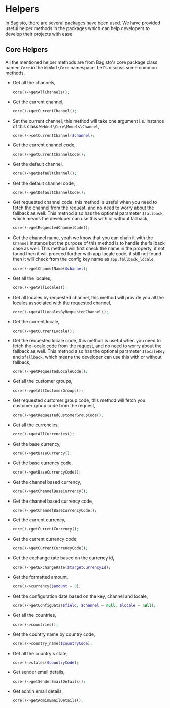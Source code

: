 # Helpers

In Bagisto, there are several packages have been used. We have provided useful helper methods in the packages which can help developers to develop their projects with ease.

## Core Helpers

All the mentioned helper methods are from Bagisto's core package class named `Core` in the `Webkul\Core` namespace. Let's discuss some common methods,

- Get all the channels,

  ~~~php
  core()->getAllChannels();
  ~~~

- Get the current channel,

  ~~~php
  core()->getCurrentChannel();
  ~~~

- Set the current channel, this method will take one argument i.e. instance of this class `Webkul\Core\Models\Channel`,

  ~~~php
  core()->setCurrentChannel($channel);
  ~~~

- Get the current channel code,

  ~~~php
  core()->getCurrentChannelCode();
  ~~~

- Get the default channel,

  ~~~php
  core()->getDefaultChannel();
  ~~~

- Get the default channel code,

  ~~~php
  core()->getDefaultChannelCode();
  ~~~

- Get requested channel code, this method is useful when you need to fetch the channel from the request, and no need to worry about the fallback as well. This method also has the optional parameter `$fallback`, which means the developer can use this with or without fallback,

  ~~~php
  core()->getRequestedChannelCode();
  ~~~

- Get the channel name, yeah we know that you can chain it with the `Channel` instance but the purpose of this method is to handle the fallback case as well. This method will first check the name in the property, if not found then it will proceed further with app locale code, if still not found then it will check from the config key name as `app.fallback_locale`,

  ~~~php
  core()->getChannelName($channel);
  ~~~

- Get all the locales,

  ~~~php
  core()->getAllLocales();
  ~~~

- Get all locales by requested channel, this method will provide you all the locales associated with the requested channel,

  ~~~php
  core()->getAllLocalesByRequestedChannel();
  ~~~

- Get the current locale,

  ~~~php
  core()->getCurrentLocale();
  ~~~

- Get the requested locale code, this method is useful when you need to fetch the locale code from the request, and no need to worry about the fallback as well. This method also has the optional parameter `$localeKey` and `$fallback`, which means the developer can use this with or without fallback,

  ~~~php
  core()->getRequestedLocaleCode();
  ~~~

- Get all the customer groups,

  ~~~php
  core()->getAllCustomerGroups();
  ~~~

- Get requested customer group code, this method will fetch you customer group code from the request,

  ~~~php
  core()->getRequestedCustomerGroupCode();
  ~~~

- Get all the currencies,

  ~~~php
  core()->getAllCurrencies();
  ~~~

- Get the base currency,

  ~~~php
  core()->getBaseCurrency();
  ~~~

- Get the base currency code,

  ~~~php
  core()->getBaseCurrencyCode();
  ~~~

- Get the channel based currency,

  ~~~php
  core()->getChannelBaseCurrency();
  ~~~

- Get the channel based currency code,

  ~~~php
  core()->getChannelBaseCurrencyCode();
  ~~~

- Get the current currency,

  ~~~php
  core()->getCurrentCurrency();
  ~~~

- Get the current currency code,

  ~~~php
  core()->getCurrentCurrencyCode();
  ~~~

- Get the exchange rate based on the currency id,

  ~~~php
  core()->getExchangeRate($targetCurrencyId);
  ~~~

- Get the formatted amount,

  ~~~php
  core()->currency($amount = 0);
  ~~~

- Get the configuration date based on the key, channel and locale,

  ~~~php
  core()->getConfigData($field, $channel = null, $locale = null);
  ~~~

- Get all the countries,

  ~~~php
  core()->countries();
  ~~~

- Get the country name by country code,

  ~~~php
  core()->country_name($countryCode);
  ~~~

- Get all the country's state,

  ~~~php
  core()->states($countryCode);
  ~~~

- Get sender email details,

  ~~~php
  core()->getSenderEmailDetails();
  ~~~

- Get admin email details,

  ~~~php
  core()->getAdminEmailDetails();
  ~~~
